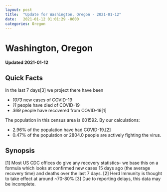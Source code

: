 ```yaml
---
layout: post
title:  "Update for Washington, Oregon - 2021-01-12"
date:   2021-01-12 01:01:29 -0600
categories: Oregon
---
```


# Washington, Oregon
#### Updated 2021-01-12

## Quick Facts

In the last 7 days[3] we project there have been
- *1073* new cases of COVID-19
- *11* people have died of COVID-19
- *369* people have recovered from COVID-19[1]

The population in this census area is 601592. By our calculations:
- 2.96% of the population have had COVID-19.[2]
- 0.47% of the population or 2804.0 people are actively fighting the virus.

## Synopsis




[1] Most US CDC offices do give any recovery statistics- we base this on a formula which looks at confirmed new cases
15 days ago (the average recovery time) and deaths over the last 7 days.
[2] Herd Immunity is thought to take effect at around ~70-80%
[3] Due to reporting delays, this data may be incomplete. 
    